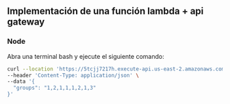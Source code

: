 ## Implementación de una función lambda + api gateway
### Node
Abra una terminal bash y ejecute el siguiente comando:

```bash
curl --location 'https://5tcjj7217h.execute-api.us-east-2.amazonaws.com/default/handle-groups' \
--header 'Content-Type: application/json' \
--data '{
  "groups": "1,2,1,1,1,2,1,3"
}'
```